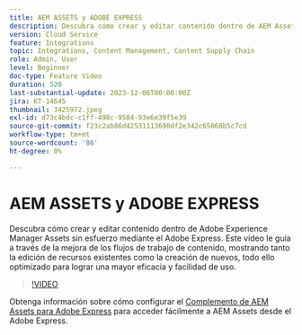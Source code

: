 ```yaml
---
title: AEM ASSETS y ADOBE EXPRESS
description: Descubra cómo crear y editar contenido dentro de AEM Assets sin esfuerzo mediante el Adobe Express.
version: Cloud Service
feature: Integrations
topic: Integrations, Content Management, Content Supply Chain
role: Admin, User
level: Beginner
doc-type: Feature Video
duration: 520
last-substantial-update: 2023-12-06T00:00:00Z
jira: KT-14645
thumbnail: 3425972.jpeg
exl-id: d73c4bdc-c1ff-498c-9584-93e6e39f5e39
source-git-commit: f23c2ab86d42531113690df2e342c65060b5c7cd
workflow-type: tm+mt
source-wordcount: '86'
ht-degree: 0%

---
```


# AEM ASSETS y ADOBE EXPRESS

Descubra cómo crear y editar contenido dentro de Adobe Experience Manager Assets sin esfuerzo mediante el Adobe Express. Este vídeo le guía a través de la mejora de los flujos de trabajo de contenido, mostrando tanto la edición de recursos existentes como la creación de nuevos, todo ello optimizado para lograr una mayor eficacia y facilidad de uso.

>[!VIDEO](https://video.tv.adobe.com/v/3425972/?learn=on)

Obtenga información sobre cómo configurar el [Complemento de AEM Assets para Adobe Express](./adobe-express-aem-assets-add-on.md) para acceder fácilmente a AEM Assets desde el Adobe Express.
